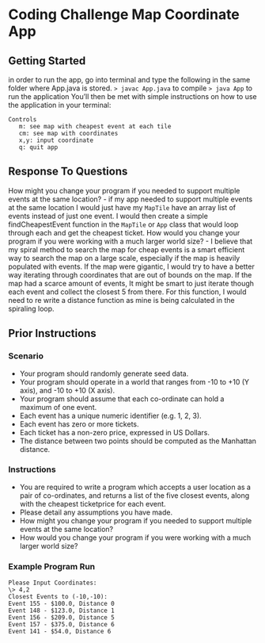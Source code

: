# Coding Challenge Map Coordinate App

## Getting Started
in order to run the app, go into terminal and type the following in the same folder where App.java is stored. 
`> javac App.java`  to compile
`> java App` to run the application
You’ll then be met with simple instructions on how to use the application in your terminal:

```
Controls
   m: see map with cheapest event at each tile 
   cm: see map with coordinates 
   x,y: input coordinate 
   q: quit app 
```

## Response To Questions
How might you change your program if you needed to support multiple events at the same location?
	- if my app needed to support multiple events at the same location I would just have my `MapTile` have an array list of events instead of just one event. I would then create a simple findCheapestEvent function in the `MapTile` or `App` class that would loop through each and get the cheapest ticket.
How would you change your program if you were working with a much larger world size?
	- I believe that my spiral method to search the map for cheap events is a smart efficient way to search the map on a large scale, especially if the map is heavily populated with events. If the map were gigantic, I would try to have a better way iterating through coordinates that are out of bounds on the map. If the map had a scarce amount of events, It might be smart to just iterate though each event and collect the closest 5 from there. For this function, I would need to re write a distance function as mine is being calculated in the spiraling loop.

## Prior Instructions
### Scenario
- Your program should randomly generate seed data.
- Your program should operate in a world that ranges from -10 to +10 (Y axis), and -10 to +10 (X axis).
- Your program should assume that each co-ordinate can hold a maximum of one event.
- Each event has a unique numeric identifier (e.g. 1, 2, 3).
- Each event has zero or more tickets.
- Each ticket has a non-zero price, expressed in US Dollars.
- The distance between two points should be computed as the Manhattan distance.

### Instructions
- You are required to write a program which accepts a user location as a pair of co-ordinates, and returns a list of the five closest events, along with the cheapest ticketprice for each event.
- Please detail any assumptions you have made.
- How might you change your program if you needed to support multiple events at the same location?
- How would you change your program if you were working with a much larger world size?


### Example Program Run
```
Please Input Coordinates:
\> 4,2
Closest Events to (-10,-10):
Event 155 - $100.0, Distance 0
Event 148 - $123.0, Distance 1
Event 156 - $209.0, Distance 5
Event 157 - $375.0, Distance 6
Event 141 - $54.0, Distance 6
```
